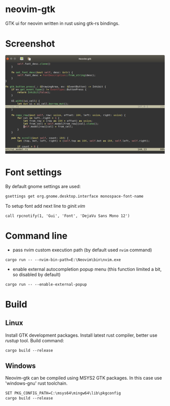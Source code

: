 # neovim-gtk
GTK ui for neovim written in rust using gtk-rs bindings. 

# Screenshot
![Main Window](/screenshots/neovimgtk-screen.png?raw=true)

# Font settings
By default gnome settings are used:
```bash
gsettings get org.gnome.desktop.interface monospace-font-name
```
To setup font add next line to *ginit.vim*
```vim
call rpcnotify(1, 'Gui', 'Font', 'DejaVu Sans Mono 12')
```

# Command line
* pass nvim custom execution path (by default used `nvim` command)
```
cargo run -- --nvim-bin-path=E:\Neovim\bin\nvim.exe
```
* enable external autocompletion popup menu (this function limited a bit, so disabled by default)
```
cargo run -- --enable-external-popup
```

# Build
## Linux
Install GTK development packages. Install latest rust compiler, better use *rustup* tool. Build command:
```
cargo build --release
```

## Windows
Neovim-gtk can be compiled using MSYS2 GTK packages. In this case use 'windows-gnu' rust toolchain.
```
SET PKG_CONFIG_PATH=C:\msys64\mingw64\lib\pkgconfig
cargo build --release
```
